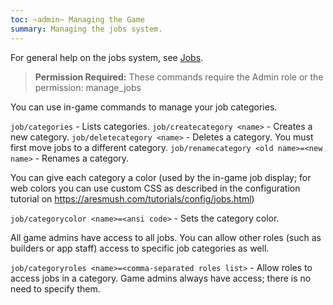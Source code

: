```yaml
---
toc: ~admin~ Managing the Game
summary: Managing the jobs system.
---
```


For general help on the jobs system, see [Jobs](/help/jobs).

> **Permission Required:** These commands require the Admin role or the permission: manage\_jobs

You can use in-game commands to manage your job categories.

`job/categories` - Lists categories.
`job/createcategory <name>` - Creates a new category.
`job/deletecategory <name>` - Deletes a category. You must first move jobs to a different category.
`job/renamecategory <old name>=<new name>` - Renames a category.

You can give each category a color (used by the in-game job display; for web colors you can use custom CSS as described in the configuration tutorial on https://aresmush.com/tutorials/config/jobs.html)

`job/categorycolor <name>=<ansi code>` - Sets the category color.

All game admins have access to all jobs. You can allow other roles (such as builders or app staff) access to specific job categories as well.

`job/categoryroles <name>=<comma-separated roles list>` - Allow roles to access jobs in a category. Game admins always have access; there is no need to specify them.